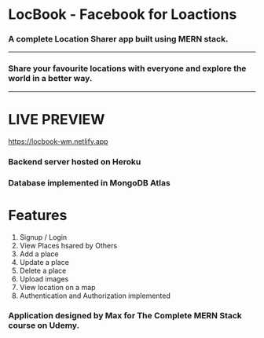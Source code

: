 # LocBook - Facebook for Loactions

### A complete Location Sharer app built using MERN stack.
---------------------------------------------------------------------------------------------
### Share your favourite locations with everyone and explore the world in a better way.
---------------------------------------------------------------------------------------------

# LIVE PREVIEW
https://locbook-wm.netlify.app

### Backend server hosted on Heroku
### Database implemented in MongoDB Atlas

# Features
1. Signup / Login
2. View Places hsared by Others
3. Add a place
4. Update a place
5. Delete a place
6. Upload images
7. View location on a map
8. Authentication and Authorization implemented

### Application designed by Max for The Complete MERN Stack course on Udemy.